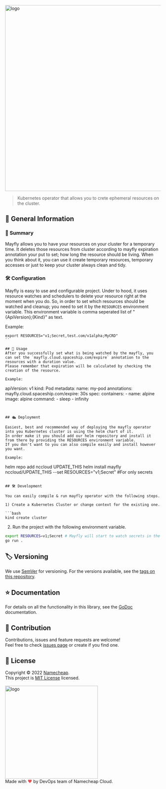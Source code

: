 <img src="https://user-images.githubusercontent.com/23269628/208615252-0d80978c-d1dc-4523-8ba6-8eee8e4a7f23.png)" width="600" alt="logo"/>

> Kubernetes operator that allows you to crete ephemeral resources on the cluster.

## 📖 General Information

### 📄 Summary

Mayfly allows you to have your resources on your cluster for a temporary time.
It deletes those resources from cluster according to mayfly expiration annotation your put to set; how long the resource should be living. When you think about it, you can
use it create temporary resources, temporary accesses or just to keep your cluster always clean and tidy.

### 🛠 Configuration

Mayfly is easy to use and configurable project. Under to hood, it uses resource watches and schedulers to delete your
resource right at the moment when you do.
So, in order to set which resources should be watched and cleanup; you need to set it by the `RESOURCES` environment variable.
This environment variable is comma seperated list of "{ApiVersion};{Kind}" as text.

Example:
```
export RESOURCES="v1;Secret,test.com/v1alpha;MyCRD"
``

## 🚀 Usage
After you successfully set what is being watched by the mayfly, you can set the `mayfly.cloud.spaceship.com/expire` annotation to the resources with a duration value.
Please remember that expiration will be calculated by checking the creation of the resource.

Example:
```
apiVersion: v1
kind: Pod
metadata:
  name: my-pod
  annotations:
    mayfly.cloud.spaceship.com/expire: 30s
spec:
  containers:
    - name: alpine
      image: alpine
      command:
        - sleep
        - infinity
```


## 🛳️ Deployment

Easiest, best and recommended way of deploying the mayfly operator into you Kubernetes cluster is using the helm chart of it.
In order make it you should add our helm repository and install it from there by providing the RESOURCES environment variable.
If you don't want to you can also compile easily and install however you want.

Example:
```
helm repo add nccloud UPDATE_THIS
helm install mayfly nccloud/UPDATE_THIS --set RESOURCES="v1;Secret" #For only secrets
```

## 🛠 Development

You can easily compile & run mayfly operator with the following steps.

1) Create a Kubernetes Cluster or change context for the existing one.

```bash
kind create cluster
```

2) Run the project with the following environment variable.

```bash
export RESOURCES=v1;Secret # Mayfly will start to watch secrets in the cluster. Please check configuration section for more.
go run .
```

## 🏷️ Versioning

We use [SemVer](http://semver.org/) for versioning.
For the versions available, see the [tags on this repository](https://github.com/nccloud/mayfly/tags).

## ⭐️ Documentation

For details on all the functionality in this library, see the [GoDoc](http://godoc.org/github.com/nccloud/mayfly) documentation.


## 🤝 Contribution

Contributions, issues and feature requests are welcome!<br />
Feel free to check [issues page](https://github.com/nccloud/mayfly/issues) or create if you find one.


## 📝 License

Copyright © 2022 [Namecheap](https://www.namecheap.com).<br />
This project is [MIT License](https://github.com/nccloud/mayfly) licensed.<br /><br />
<img alt="logo" width="300" src="https://avatars.githubusercontent.com/u/7532706" />
<br>
Made with <span style="color: #e25555;">&hearts;</span> by DevOps team of Namecheap Cloud.
